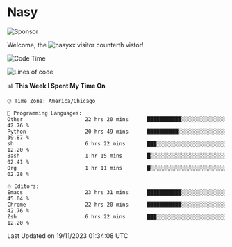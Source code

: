 # Nasy

<!--
<p align="center">
<img height="200" src="https://github-readme-stats.vercel.app/api?username=nasyxx&count_private=true&show_icons=true&theme=dracula&include_all_commits=true"/>
<img height="200" src="https://github-readme-stats.vercel.app/api/top-langs/?username=nasyxx&theme=dracula&hide=html,jupyter+notebook&count_private=true&show_icons=true"/>
</p>

  
----------------
-->

![Sponsor](https://img.shields.io/static/v1.svg?label=Sponsor&message=%E2%9D%A4&logo=GitHub&style=flat&color=pink)
 
Welcome, the ![nasyxx visitor counter](https://count.getloli.com/get/@nasyxx?theme=rule34)th vistor!
 
<!--START_SECTION:waka-->
![Code Time](http://img.shields.io/badge/Code%20Time-3%2C966%20hrs%2037%20mins-blue)

![Lines of code](https://img.shields.io/badge/From%20Hello%20World%20I%27ve%20Written-6.3%20million%20lines%20of%20code-blue)

📊 **This Week I Spent My Time On** 

```text
🕑︎ Time Zone: America/Chicago

💬 Programming Languages: 
Other                    22 hrs 20 mins      ███████████░░░░░░░░░░░░░░   42.76 % 
Python                   20 hrs 49 mins      ██████████░░░░░░░░░░░░░░░   39.87 % 
sh                       6 hrs 22 mins       ███░░░░░░░░░░░░░░░░░░░░░░   12.20 % 
Bash                     1 hr 15 mins        █░░░░░░░░░░░░░░░░░░░░░░░░   02.41 % 
Org                      1 hr 11 mins        █░░░░░░░░░░░░░░░░░░░░░░░░   02.28 % 

🔥 Editors: 
Emacs                    23 hrs 31 mins      ███████████░░░░░░░░░░░░░░   45.04 % 
Chrome                   22 hrs 20 mins      ███████████░░░░░░░░░░░░░░   42.76 % 
Zsh                      6 hrs 22 mins       ███░░░░░░░░░░░░░░░░░░░░░░   12.20 % 
```


 Last Updated on 19/11/2023 01:34:08 UTC
<!--END_SECTION:waka-->

<!-- ![visitors](https://visitor-badge.laobi.icu/badge?page_id=nasyxx.nasyxx) -->
